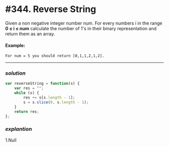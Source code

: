 # #344. Reverse String
Given a non negative integer number num. For every numbers i in the range <b>0 ≤ i ≤ num</b> calculate the number of 1's in their binary representation and return them as an array.

#### Example:
```
For num = 5 you should return [0,1,1,2,1,2].

```
<hr>  

### _*solution*_
```javascript
var reverseString = function(s) {
    var res = "";
    while (s) {
        res += s[s.length - 1];
        s = s.slice(0, s.length - 1);
    }
    return res;
};
```

### _*explantion*_
1.Null
